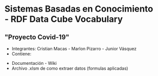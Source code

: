 # Sistemas Basadas en Conocimiento - RDF Data Cube Vocabulary

## "Proyecto Covid-19"  

* Integrantes: Cristian Macas - Marlon Pizarro - Junior Vásquez
* Contiene:
- Documentación - Wiki
- Archivo .xlsm de como extraer datos (formulas aplicadas)
